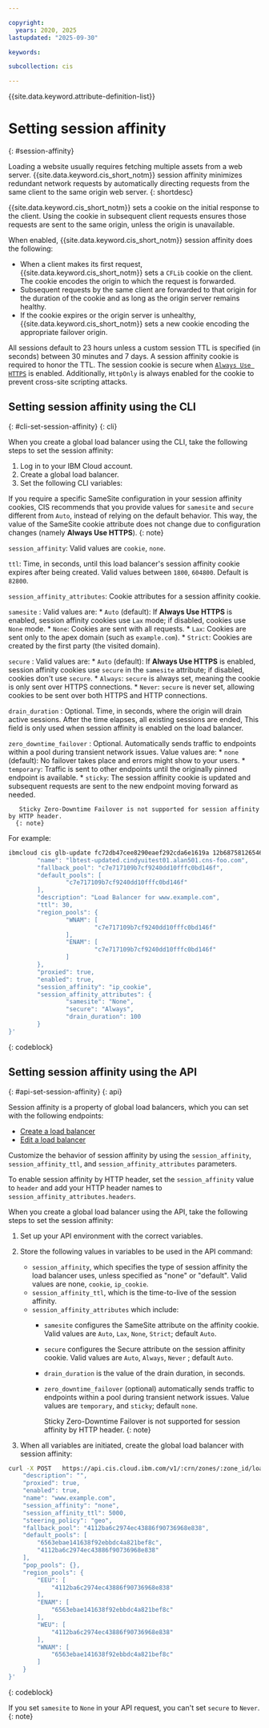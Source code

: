 ```yaml
---

copyright:
  years: 2020, 2025
lastupdated: "2025-09-30"

keywords:

subcollection: cis

---
```


{{site.data.keyword.attribute-definition-list}}

# Setting session affinity
{: #session-affinity}

Loading a website usually requires fetching multiple assets from a web server. {{site.data.keyword.cis_short_notm}} session affinity minimizes redundant network requests by automatically directing requests from the same client to the same origin web server.
{: shortdesc}

{{site.data.keyword.cis_short_notm}} sets a cookie on the initial response to the client. Using the cookie in subsequent client requests ensures those requests are sent to the same origin, unless the origin is unavailable.

When enabled, {{site.data.keyword.cis_short_notm}} session affinity does the following:

* When a client makes its first request, {{site.data.keyword.cis_short_notm}} sets a `CFLib` cookie on the client. The cookie encodes the origin to which the request is forwarded.
* Subsequent requests by the same client are forwarded to that origin for the duration of the cookie and as long as the origin server remains healthy.
* If the cookie expires or the origin server is unhealthy, {{site.data.keyword.cis_short_notm}} sets a new cookie encoding the appropriate failover origin.

All sessions default to 23 hours unless a custom session TTL is specified (in seconds) between 30 minutes and 7 days. A session affinity cookie is required to honor the TTL. The session cookie is secure when [`Always Use HTTPS`](/docs/cis?topic=cis-use-page-rules#page-rules-security) is enabled. Additionally, `HttpOnly` is always enabled for the cookie to prevent cross-site scripting attacks.

## Setting session affinity using the CLI
{: #cli-set-session-affinity}
{: cli}

When you create a global load balancer using the CLI, take the following steps to set the session affinity:

1. Log in to your IBM Cloud account.
1. Create a global load balancer.
1. Set the following CLI variables:

If you require a specific SameSite configuration in your session affinity cookies, CIS recommends that you provide values for `samesite` and `secure` different from `Auto`, instead of relying on the default behavior. This way, the value of the SameSite cookie attribute does not change due to configuration changes (namely **Always Use HTTPS**).
{: note}

`session_affinity`: Valid values are `cookie`, `none`.

`ttl`: Time, in seconds, until this load balancer's session affinity cookie expires after being created. Valid values between `1800`, `604800`. Default is `82800`.

`session_affinity_attributes`: Cookie attributes for a session affinity cookie.

   `samesite`
   :   Valid values are:
      * `Auto` (default): If **Always Use HTTPS** is enabled, session affinity cookies use `Lax` mode; if disabled, cookies use `None` mode.
      * `None`: Cookies are sent with all requests.
      * `Lax`: Cookies are sent only to the apex domain (such as `example.com`).
      * `Strict`: Cookies are created by the first party (the visited domain).

   `secure`
   :   Valid values are:
      * `Auto` (default): If **Always Use HTTPS** is enabled, session affinity cookies use `secure` in the `samesite` attribute; if disabled, cookies don't use `secure`.
      * `Always`: `secure` is always set, meaning the cookie is only sent over HTTPS connections.
      * `Never`: `secure` is never set, allowing cookies to be sent over both HTTPS and HTTP connections.

   `drain_duration`
   :  Optional. Time, in seconds, where the origin will drain active sessions. After the time elapses, all existing sessions are ended, This field is only used when session affinity is enabled on the load balancer.

   `zero_downtime_failover`
   :  Optional. Automatically sends traffic to endpoints within a pool during transient network issues. Value values are:
      * `none` (default): No failover takes place and errors might show to your users.
      * `temporary`: Traffic is sent to other endpoints until the originally pinned endpoint is available.
      * `sticky`: The session affinity cookie is updated and subsequent requests are sent to the new endpoint moving forward as needed.

       Sticky Zero-Downtime Failover is not supported for session affinity by HTTP header.
      {: note}

For example:

```sh
ibmcloud cis glb-update fc72db47cee8290eaef292cda6e1619a 12b68758126546e0d129c7bbadfa87f0  -s '{
        "name": "lbtest-updated.cindyuitest01.alan501.cns-foo.com",
        "fallback_pool": "c7e717109b7cf9240dd10fffc0bd146f",
        "default_pools": [
                "c7e717109b7cf9240dd10fffc0bd146f"
        ],
        "description": "Load Balancer for www.example.com",
        "ttl": 30,
        "region_pools": {
                "WNAM": [
                        "c7e717109b7cf9240dd10fffc0bd146f"
                ],
                "ENAM": [
                        "c7e717109b7cf9240dd10fffc0bd146f"
                ]
        },
        "proxied": true,
        "enabled": true,
        "session_affinity": "ip_cookie",
        "session_affinity_attributes": {
                "samesite": "None",
                "secure": "Always",
                "drain_duration": 100
        }
}'
```
{: codeblock}

## Setting session affinity using the API
{: #api-set-session-affinity}
{: api}

Session affinity is a property of global load balancers, which you can set with the following endpoints:

* [Create a load balancer](/apidocs/cis#create-load-balancer)
* [Edit a load balancer](/apidocs/cis#edit-load-balancer)

Customize the behavior of session affinity by using the `session_affinity`, `session_affinity_ttl`, and `session_affinity_attributes` parameters.

To enable session affinity by HTTP header, set the `session_affinity` value to `header` and add your
HTTP header names to `session_affinity_attributes.headers`.

When you create a global load balancer using the API, take the following steps to set the session affinity:

1. Set up your API environment with the correct variables.
1. Store the following values in variables to be used in the API command:
    * `session_affinity`, which specifies the type of session affinity the load balancer uses, unless specified as "none" or "default". Valid values are none, `cookie`, `ip_cookie`.
    * `session_affinity_ttl`, which is the time-to-live of the session affinity.
    * `session_affinity_attributes` which include:
        * `samesite` configures the SameSite attribute on the affinity cookie. Valid values are `Auto`, `Lax`, `None`, `Strict`; default `Auto`.
        * `secure` configures the Secure attribute on the session affinity cookie. Valid values are `Auto`, `Always`, `Never` ; default `Auto`.
        * `drain_duration` is the value of the drain duration, in seconds.
        * `zero_downtime_failover` (optional) automatically sends traffic to endpoints within a pool during transient network issues. Value values are `temporary`, and `sticky`; default `none`.

          Sticky Zero-Downtime Failover is not supported for session affinity by HTTP header.
          {: note}

1. When all variables are initiated, create the global load balancer with session affinity:

```sh
curl -X POST   https://api.cis.cloud.ibm.com/v1/:crn/zones/:zone_id/load_balancers   -H 'content-type: application/json'   -H 'x-auth-user-token: Bearer xxxxxx'   -d '{
    "description": "",
    "proxied": true,
    "enabled": true,
    "name": "www.example.com",
    "session_affinity": "none",
    "session_affinity_ttl": 5000,
    "steering_policy": "geo",
    "fallback_pool": "4112ba6c2974ec43886f90736968e838",
    "default_pools": [
        "6563ebae141638f92ebbdc4a821bef8c",
        "4112ba6c2974ec43886f90736968e838"
    ],
    "pop_pools": {},
    "region_pools": {
        "EEU": [
            "4112ba6c2974ec43886f90736968e838"
        ],
        "ENAM": [
            "6563ebae141638f92ebbdc4a821bef8c"
        ],
        "WEU": [
            "4112ba6c2974ec43886f90736968e838"
        ],
        "WNAM": [
            "6563ebae141638f92ebbdc4a821bef8c"
        ]
    }
}'
```
{: codeblock}

If you set `samesite` to `None` in your API request, you can't set `secure` to `Never`.
{: note}
